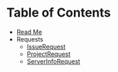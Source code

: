 # Table of Contents

- [Read Me](../README.md)
- Requests 
  - [IssueRequest](IssueRequest.md)
  - [ProjectRequest](ProjectRequest.md)
  - [ServerInfoRequest](ServerInfoRequest.md)